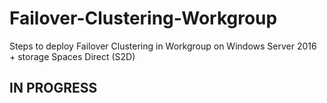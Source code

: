 # Failover-Clustering-Workgroup
Steps to deploy Failover Clustering in Workgroup on Windows Server 2016 + storage Spaces Direct (S2D)

## IN PROGRESS ##

